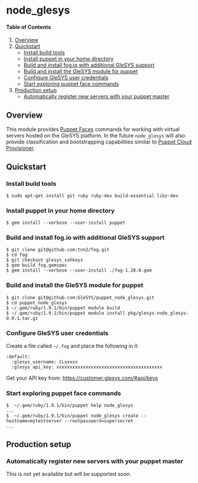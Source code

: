 # node_glesys

#### Table of Contents

1. [Overview](#overview)
2. [Quickstart](#setup)
    * [Install build tools](#quickstart-tools)
    * [Install puppet in your home directory](#quickstart-puppet)
    * [Build and install fog.io with additional GleSYS support](#quickstart-fog)
    * [Build and install the GleSYS module for puppet](#quickstart-build)
    * [Configure GleSYS user credentials](#quickstart-configure)
    * [Start exploring puppet face commands](#quickstart-done)
3. [Production setup](#production-setup)
    * [Automatically register new servers with your puppet master](#bootstrap)

## Overview

This module provides [Puppet Faces](https://puppetlabs.com/faces/feed) commands for working
with virtual servers hosted on the GleSYS platform. In the future `node_glesys` will also provide
classification and bootstrapping capabilities similar to
[Puppet Cloud Provisioner](https://docs.puppetlabs.com/pe/latest/cloudprovisioner_overview.html).

## Quickstart

### Install build tools

```
$ sudo apt-get install git ruby ruby-dev build-essential libz-dev
```

### Install puppet in your home directory

```
$ gem install --verbose --user-install puppet
```

### Build and install fog.io with additional GleSYS support

```
$ git clone git@github.com:tnn2/fog.git
$ cd fog
$ git checkout glesys_sshkeys
$ gem build fog.gemspec
$ gem install --verbose --user-install ./fog-1.28.0.gem
```

### Build and install the GleSYS module for puppet

```
$ git clone git@github.com:GleSYS/puppet_node_glesys.git
$ cd puppet_node_glesys
$ ~/.gem/ruby/1.9.1/bin/puppet module build
$ ~/.gem/ruby/1.9.1/bin/puppet module install pkg/glesys-node_glesys-0.0.1.tar.gz
```

### Configure GleSYS user credentials

Create a file called `~/.fog` and place the following in it:

```
:default:
  :glesys_username: CLxxxxx
  :glesys_api_key: xxxxxxxxxxxxxxxxxxxxxxxxxxxxxxxxxxxxxxxx
```

Get your API key from: https://customer.glesys.com/#api/keys

### Start exploring puppet face commands

```
$  ~/.gem/ruby/1.9.1/bin/puppet help node_glesys
...
$  ~/.gem/ruby/1.9.1/bin/puppet node_glesys create --hostname=mytestserver --rootpassword=supersecret
...
```

## Production setup

### Automatically register new servers with your puppet master

This is not yet available but will be supported soon.
